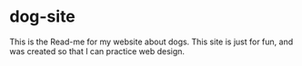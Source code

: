 # dog-site

This is the Read-me for my website about dogs. This site is just for fun, and was created so that I can practice web design.